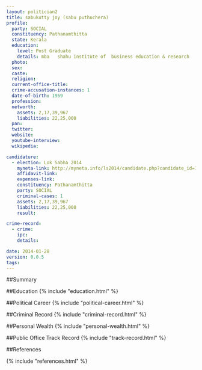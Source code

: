 ```yaml
---
layout: politician2
title: sabukutty joy (sabu puthuchera)
profile: 
  party: SOCIAL
  constituency: Pathanamthitta
  state: Kerala
  education: 
    level: Post Graduate
    details: mba   shahu institute of  business education & research   maharashtra   1982
  photo: 
  sex: 
  caste: 
  religion: 
  current-office-title: 
  crime-accusation-instances: 1
  date-of-birth: 1959
  profession: 
  networth: 
    assets: 2,17,39,967
    liabilities: 22,25,000
  pan: 
  twitter: 
  website: 
  youtube-interview: 
  wikipedia: 

candidature: 
  - election: Lok Sabha 2014
    myneta-link: http://myneta.info/ls2014/candidate.php?candidate_id=1960
    affidavit-link: 
    expenses-link: 
    constituency: Pathanamthitta 
    party: SOCIAL
    criminal-cases: 1
    assets: 2,17,39,967
    liabilities: 22,25,000
    result:  

crime-record: 
  - crime: 
    ipc: 
    details:  

date: 2014-01-28
version: 0.0.5
tags: 
---
```

##Summary


##Education
{% include "education.html" %}


##Political Career
{% include "political-career.html" %}


##Criminal Record
{% include "criminal-record.html" %}


##Personal Wealth
{% include "personal-wealth.html" %}


##Public Office Track Record
{% include "track-record.html" %}


##References


{% include "references.html" %}